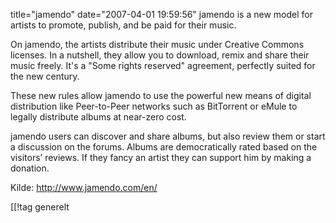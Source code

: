 title="jamendo"
date="2007-04-01 19:59:56"
jamendo is a new model for artists to promote, publish, and be paid for their music.

On jamendo, the artists distribute their music under Creative Commons licenses. In a nutshell, they allow you to download, remix and share their music freely. It's a "Some rights reserved" agreement, perfectly suited for the new century.

These new rules allow jamendo to use the powerful new means of digital distribution like Peer-to-Peer networks such as BitTorrent or eMule to legally distribute albums at near-zero cost.

jamendo users can discover and share albums, but also review them or start a discussion on the forums. Albums are democratically rated based on the visitors’ reviews. If they fancy an artist they can support him by making a donation.

Kilde: <a href="http://www.jamendo.com/en/">http://www.jamendo.com/en/</a>

[[!tag  generelt

